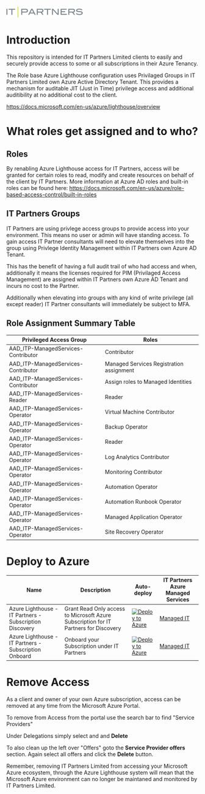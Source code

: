 ![IT Partners Limited Logo](IT_Partners_Logo.png)

# Introduction

This repository is intended for IT Partners Limited clients to easily and securely provide access to some or all subscriptions in their Azure Tenancy.

The Role base Azure Lighthouse configuration uses Privilaged Groups in IT Partners Limited own Azure Active Directory Tenant.
This provides a mechanism for auditable JIT (Just in Time) privilege access and additional auditibility at no additional cost to the client.

https://docs.microsoft.com/en-us/azure/lighthouse/overview

# What roles get assigned and to who?

## Roles

By renabling Azure Lighthouse access for IT Partners, access will be granted for certain roles to read, modify and create resources on behalf of the client by IT Partners.
More information at Azure AD roles and built-in roles can be found here:
https://docs.microsoft.com/en-us/azure/role-based-access-control/built-in-roles

## IT Partners Groups

IT Partners are using privlege access groups to provide access into your environment. This means no user or admin will have standing access. To gain access IT Partner consultants will need to elevate themselves into the group using Privlege Identity Management within IT Partners own Azure AD Tenant.

This has the benefit of having a full audit trail of who had access and when, additionally it means the licenses required for PIM (Privilaged Access Management) are assigned within IT Partners own Azure AD Tenant and incurs no cost to the Partner.

Additionally when elevating into groups with any kind of write privilege (all except reader) IT Partner consultants will immediately be subject to MFA.

## Role Assignment Summary Table

| **Privileged Access Group**                            | Roles                                    |
| ------------------------------------ | ---------------------------------------- |
| AAD\_ITP-ManagedServices-Contributor | Contributor                              |
| AAD\_ITP-ManagedServices-Contributor | Managed Services Registration assignment |
| AAD\_ITP-ManagedServices-Contributor | Assign roles to Managed Identities       |
| AAD\_ITP-ManagedServices-Reader      | Reader                                   |
| AAD\_ITP-ManagedServices-Operator    | Virtual Machine Contributor              |
| AAD\_ITP-ManagedServices-Operator    | Backup Operator                          |
| AAD\_ITP-ManagedServices-Operator    | Reader                                   |
| AAD\_ITP-ManagedServices-Operator    | Log Analytics Contributor                |
| AAD\_ITP-ManagedServices-Operator    | Monitoring Contributor                   |
| AAD\_ITP-ManagedServices-Operator    | Automation Operator                      |
| AAD\_ITP-ManagedServices-Operator    | Automation Runbook Operator              |
| AAD\_ITP-ManagedServices-Operator    | Managed Application Operator             |
| AAD\_ITP-ManagedServices-Operator    | Site Recovery Operator                   |

# Deploy to Azure

Name | Description   | Auto-deploy   | IT Partners Azure Managed Services |
-----| ------------- |--------------- |-------
| Azure Lighthouse - IT Partners - Subscription Discovery | Grant Read Only access to Microsoft Azure Subscription for IT Partners for Discovery | [![Deploy to Azure](https://aka.ms/deploytoazurebutton)](https://portal.azure.com/#create/Microsoft.Template/uri/https://raw.githubusercontent.com/IT-Partners-NZ/ITP-Azure-Lighthouse/main/Client-OnboardITPLighthouse.json?token=GHSAT0AAAAAABQD2424KGGK6ORRBMOMS74EYPYK4BQ) | [Managed IT](https://www.itpartners.co.nz/managed-it-services/#managed-it)
| Azure Lighthouse - IT Partners - Subscription Onboard |Onboard your Subscription under IT Partners | [![Deploy to Azure](https://aka.ms/deploytoazurebutton)](https://portal.azure.com/#create/Microsoft.Template/uri/https://raw.githubusercontent.com/IT-Partners-NZ/ITP-Azure-Lighthouse/main/Client-OnboardITPLighthouse.json?token=GHSAT0AAAAAABQD2424KGGK6ORRBMOMS74EYPYK4BQ) | [Managed IT](https://www.itpartners.co.nz/managed-it-services/#managed-it)

# Remove Access

As a client and owner of your own Azure subscription, access can be removed at any time from the Microsoft Azure Portal. 

To remove from Access from the portal use the search bar to find "Service Providers"

Under Delegations simply select and and **Delete**

To also clean up the left over "Offers" goto the **Service Provider offers** section. Again select all offers and click the **Delete** button.

Remember, removing IT Partners Limited from accessing your Microsoft Azure ecosystem, through the Azure Lighthouse system will mean that the Microsoft Azure environment can no longer be maintaned and monitored by IT Partners Limited.
